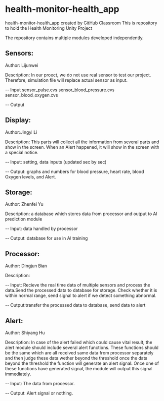 # health-monitor-health_app
health-monitor-health_app created by GitHub Classroom
This is repository to hold the Health Monitoring Unity Project

The repository contains multiple modules developed independently. 


## Sensors:
Author: Lijunwei

Description: 
  In our proect, we do not use real sensor to test our project. Therefore, simulation file will replace actual sensor as input. 

-- Input
    sensor_pulse.cvs
    sensor_blood_pressure.cvs
    sensor_blood_oxygen.cvs

-- Output
    
## Display:

Author:Jingyi Li

Description: This parts will collect all the information from several parts and show in the screen. When an Alert happened, it will show in the screen with a special notice.

-- Input: setting, data inputs (updated sec by sec)

-- Output: graphs and numbers for blood pressure, heart rate, blood Oxygen levels, and Alert.

## Storage:

Author: Zhenfei Yu

Description: a database which stores data from processor and output to AI prediction module

-- Input: data handled by processor

-- Output: database for use in AI training

## Processor:

Author: Dingjun Bian

Description:

-- Input: Recieve the real time data of multiple sensors and process the data.Send the processed data to database for
storage. Check whether it is within normal range, send signal to alert if we detect something abnormal.

-- Output:transfer the processed data to database, send data to  alert

## Alert:

Author: Shiyang Hu

Description: In case of the alert failed which could cause vital result, the alert module should include several alert functions. These functions should be the same which are all received same data from processor separately and then judge these data wether beyond the threshold once the data beyond the threshold the function will generate an alert signal. Once one of these functions have generated signal, the module will output this signal immediately.

-- Input: The data from processor.


-- Output: Alert signal or nothing.
